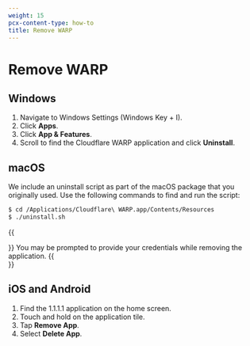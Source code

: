 ```yaml
---
weight: 15
pcx-content-type: how-to
title: Remove WARP
---
```


# Remove WARP

## Windows

1. Navigate to Windows Settings (Windows Key + I).
1. Click **Apps**.
1. Click **App & Features**.
1. Scroll to find the Cloudflare WARP application and click **Uninstall**.

## macOS

We include an uninstall script as part of the macOS package that you originally used. Use the following commands to find and run the script:

```sh
$ cd /Applications/Cloudflare\ WARP.app/Contents/Resources
$ ./uninstall.sh
```

{{<Aside>}}
You may be prompted to provide your credentials while removing the application.
{{</Aside>}}

## iOS and Android

1. Find the 1.1.1.1 application on the home screen.
1. Touch and hold on the application tile.
1. Tap **Remove App**.
1. Select **Delete App**.